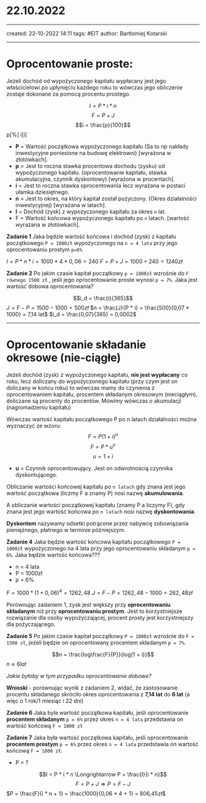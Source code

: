 # 22.10.2022
___
created: 22-10-2022 14:11
tags: #EIT
author: Bartłomiej Kotarski
___


# Oprocentowanie proste: 

Jeżeli dochód od wypożyczonego kapitału wypłacany jest jego właścicielowi po upłynięciu każdego roku to wówczas jego obliczenie zostaje dokonane za pomocą procentu prostego. 

$$I = P * i * n$$
$$F = P + J$$
$$i = \frac{p}{100}$$
p[%]
i[i]

- **P** = Wartość początkowa wypożyczonego kapitału (Sa to np nakłady inwestycyjne poniesione na budowę elektrowni) [wyrażona w złotówkach].
- **p** = Jest to roczna stawka procentowa dochodu (zysku) od wypożyczonego kapitału. (oprocentowanie kapitału, stawka akumulacyjna, czynnik dyskontowy) [wyrażona w procentach].
- **i** = Jest to roczna stawka oprocentowania lecz wyrażana w postaci ułamka dziesiętnego. 
- **n** = Jest to okres, na który kapitał został pożyczony. (Okres działalności inwestycyjnej) [wyrażana w latach].
- **I** = Dochód (zysk) z wypożyczonego kapitału za okres `n` lat.
- F = Wartość końcowa wypożyczonego kapitału po `n` latach. [wartość wyrażana w złotówkach].

**Zadanie 1**
Jaka będzie wartość końcowa i dochód (zysk) z kapitału początkowego `P = 1000zł` wypożyczonego na `n = 4 lata`
przy jego oprocentowaniu prostym `p=6%`

$I = P * n * i = 1000 * 4 * 0,06 = 240$
$F = P + J = 1000 + 240 = 1240 zł$

**Zadanie 2** 
Po jakim czasie kapitał początkowy `p = 1000zł` wzrośnie do `F równego 1500 zł` , jeśli jego oprocentowanie proste wynosi `p = 7%`. 
Jaka jest wartość dobowa oprocentowania?

$$i_d = \frac{i}{365}$$
$J = F - P = 1500 - 1000 = 500zł$
$n = \frac{J}{P * i} = \frac{500}{0,07 * 1000} = 7,14 lat$
$i_d = \frac{0,07}{365} = 0,0002$


---

# Oprocentowanie składanie okresowe (nie-ciągłe)

Jeżeli dochód (zysk) z wypożyczonego kapitału, **nie jest wypłacany** co roku, lecz doliczany do wypożyczonego kapitału (przy czym jest on doliczany w końcu roku) to wówczas mamy do czynienia z oprocentowaniem kapitału, procentem składanym okresowym (nieciągłym), doliczane są procenty do procentów. Mówimy wówczas o akumulacji (nagromadzeniu kapitału)

Wówczas wartość kapitału początkowego P po n latach działalności można wyznaczyć ze wzoru:
$$F = P (1 + i)^n$$
$$F = P * u ^n$$
$$u = 1 + i$$

- **u** = Czynnik oprocentowujący. Jest on odwrotnością czynnika dyskontującego.


Obliczanie wartości końcowej kapitału po `n latach`  gdy znana jest jego wartość początkowa (liczmy F a znamy P) nosi nazwę **akumulowania**. 

A obliczanie wartości początkowej kapitału (znamy P a liczymy F), gdy znana jest jego wartość końcowa po `n latach` nosi nazwę **dyskontowania**.

**Dyskontem** nazywamy odsetki potrącone przez nabywcę zobowiązania pieniężnego, płatnego w terminie późniejszym. 


**Zadanie 4**
Jaka będzie wartość końcowa kapitału początkowego  `P = 1000zł` wypożyczonego na 4 lata przy jego oprocentowaniu składanym `p = 6%`. Jaka będzie wartość końcowa???

- n = 4 lata
- P = 1000zł
- p = 6% 

$F = 1000 * (1 + 0,06)^4 = 1262,48$
$J = F - P = 1262,48 - 1000 = 262,48zł$

Porównując zadaniem 1, zysk jest większy przy **oprocentowaniu składanym** niż przy **oprocentowaniu prostym**. Jest to korzystniejsze rozwiązanie dla osoby wypożyczającej, procent prosty jest korzystniejszy dla pożyczającego. 


**Zadanie 5**
Po jakim czasie kapitał początkowy `P = 1000zł` wzrośnie do `F = 1500 zł`, jeżeli będzie on oprocentowany procentem składanym `p = 7%`. 

$$n = \frac{log\frac{F}{P}}{log(1 + i)}$$
$n  \approx 6 lat$

*Jakie byłoby w tym przypadku oprocentowanie dobowe?*

**Wnioski** - porównując wynik z zadaniem 2, widać, że zastosowanie procentu składanego skróciło okres oprocentowania z **7,14 lat** do **6 lat** (a więc o 1 rok/1 miesiąc i 22 dni)



**Zadanie 6**
Jaka była wartość początkowa kapitału, jeśli oprocentowanie **procentem składanym** `p = 6%` przez okres `n = 4 lata` przedstawia on wartość końcową `F = 1000 zł` 


**Zadanie 7**
Jaka była wartość początkowa kapitału, jeśli oprocentowanie **procentem prostym** `p = 6%` przez okres `n = 4 lata` przedstawia on wartość końcową `F = 1000 zł`. 
- P = ?

$$I = P * i * n \Longrightarrow P = \frac{I}{i * n}$$
$$F = P + J \Longrightarrow P = F - J$$
$P = \frac{F}{i * n + 1} = \frac{1000}{0,06 * 4 + 1} = 806,45zł$
